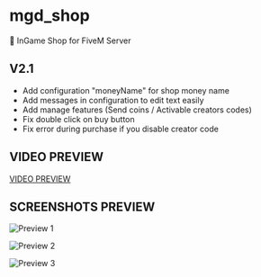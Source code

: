 # mgd_shop
🛒 InGame Shop for FiveM Server

## V2.1

- Add configuration "moneyName" for shop money name
- Add messages in configuration to edit text easily
- Add manage features (Send coins / Activable creators codes)
- Fix double click on buy button
- Fix error during purchase if you disable creator code

## VIDEO PREVIEW
[VIDEO PREVIEW](https://www.youtube.com/watch?v=DGNInZTme28)

## SCREENSHOTS PREVIEW
![Preview 1](https://i.imgur.com/Kj50Kis.png)

![Preview 2](https://i.imgur.com/5JWkMVs.png)

![Preview 3](https://i.imgur.com/x1i2Jhw.png)
